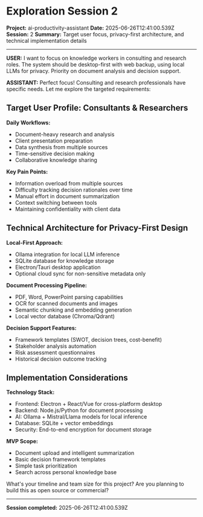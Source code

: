 # Exploration Session 2
**Project:** ai-productivity-assistant
**Date:** 2025-06-26T12:41:00.539Z
**Session:** 2
**Summary:** Target user focus, privacy-first architecture, and technical implementation details

---

**USER:** I want to focus on knowledge workers in consulting and research roles. The system should be desktop-first with web backup, using local LLMs for privacy. Priority on document analysis and decision support.

**ASSISTANT:** Perfect focus! Consulting and research professionals have specific needs. Let me explore the targeted requirements:

## Target User Profile: Consultants & Researchers
**Daily Workflows:**
- Document-heavy research and analysis
- Client presentation preparation  
- Data synthesis from multiple sources
- Time-sensitive decision making
- Collaborative knowledge sharing

**Key Pain Points:**
- Information overload from multiple sources
- Difficulty tracking decision rationales over time
- Manual effort in document summarization
- Context switching between tools
- Maintaining confidentiality with client data

## Technical Architecture for Privacy-First Design
**Local-First Approach:**
- Ollama integration for local LLM inference
- SQLite database for knowledge storage
- Electron/Tauri desktop application
- Optional cloud sync for non-sensitive metadata only

**Document Processing Pipeline:**
- PDF, Word, PowerPoint parsing capabilities
- OCR for scanned documents and images
- Semantic chunking and embedding generation
- Local vector database (Chroma/Qdrant)

**Decision Support Features:**
- Framework templates (SWOT, decision trees, cost-benefit)
- Stakeholder analysis automation
- Risk assessment questionnaires
- Historical decision outcome tracking

## Implementation Considerations
**Technology Stack:**
- Frontend: Electron + React/Vue for cross-platform desktop
- Backend: Node.js/Python for document processing
- AI: Ollama + Mistral/Llama models for local inference
- Database: SQLite + vector embeddings
- Security: End-to-end encryption for document storage

**MVP Scope:**
- Document upload and intelligent summarization
- Basic decision framework templates
- Simple task prioritization
- Search across personal knowledge base

What's your timeline and team size for this project? Are you planning to build this as open source or commercial?

---

**Session completed:** 2025-06-26T12:41:00.539Z
